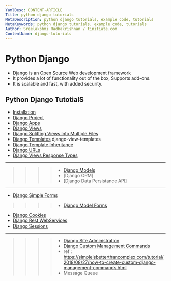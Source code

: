 ```yaml
---
YamlDesc: CONTENT-ARTICLE
Title: python django tutorials
MetaDescription: python django tutorials, example code, tutorials
MetaKeywords: python django tutorials, example code, tutorials
Author: Sreelakshmi Radhakrishnan / tinitiate.com
ContentName: django-tutorials
---
```


# Python Django
* Django is an Open Source Web development framework
* It provides a lot of functionality out of the box,
  Supports add-ons.
* It is scalable and fast, with added security.


## Python Django TutotialS
* [Installation](django-installation.html)
* [Django Project](create-project.html)
* [Django Apps](django-apps.html)
* [Django Views](django-apps-views.html)
* [Django Splitting Views Into Multiple Files](django-apps-multiple-view-files.html)
* [Django Templates](django-view-templates.html) django-view-templates
* [Django Template Inheritance](django-template-inheritance.html)
* [Django URLs](django-apps-urls.html)
* [Django Views Response Types](django-view-response-types.html)
-----------------
>>>> * [Django Models](django-models.html)
>>>> * [Django ORM]
>>>> * [Django Data Persistance API]
-----------------
* [Django Simple Forms](django-simple-forms.html)
>>>> * [Django Model Forms](django-model-forms.html)
* [Django Cookies](django-apps-cookies.html)
* [Django Rest WebServices](django-rest-webservices.html)
* [Django Sessions](django-sessions.html)
-----------------
>>>> * [Django Site Administration](django-site-administration.html)
>>>> * [Django Custom Management Commands](django-custom-management-commands.html)
>>>> * ref : https://simpleisbetterthancomplex.com/tutorial/2018/08/27/how-to-create-custom-django-management-commands.html
>>>> * Message Queue